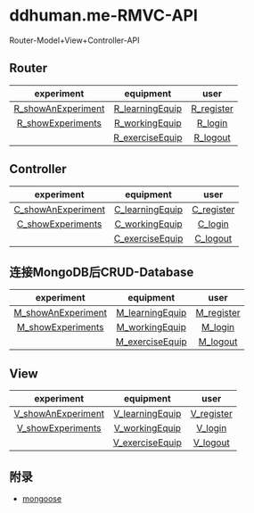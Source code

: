 # ddhuman.me-RMVC-API
Router-Model+View+Controller-API

## **Router**

|experiment|equipment|  user  |
|:-------:|:-------:|:-------:|
|[R_showAnExperiment]|[R_learningEquip]|[R_register]|
|[R_showExperiments]|[R_workingEquip]|[R_login]|
|                   |[R_exerciseEquip]|[R_logout]|

[R_showAnExperiment]: /chapters/Router/showAnExperiment.md
[R_showExperiments]: /chapters/Router/showExperiments.md

[R_learningEquip]: /chapters/Router/learningEquip.md
[R_workingEquip]: /chapters/Router/workingEquip.md
[R_exerciseEquip]: /chapters/Router/exerciseEquip.md

[R_register]: /chapters/Router/register.md
[R_login]: /chapters/Router/login.md
[R_logout]: /chapters/Router/logout.md

## **Controller**

|experiment|equipment|  user  |
|:-------:|:-------:|:-------:|
|[C_showAnExperiment]|[C_learningEquip]|[C_register]|
|[C_showExperiments]|[C_workingEquip]|[C_login]|
|                   |[C_exerciseEquip]|[C_logout]|

[C_showAnExperiment]: /chapters/Ctroller/showAnExperiment.md
[C_showExperiments]: /chapters/Ctroller/showExperiments.md

[C_learningEquip]: /chapters/Ctroller/learningEquip.md
[C_workingEquip]: /chapters/Ctroller/workingEquip.md
[C_exerciseEquip]: /chapters/Ctroller/exerciseEquip.md

[C_register]: /chapters/Ctroller/register.md
[C_login]: /chapters/Ctroller/login.md
[C_logout]: /chapters/Ctroller/logout.md

## **连接MongoDB**后CRUD-Database

|experiment|equipment|  user  |
|:-------:|:-------:|:-------:|
|[M_showAnExperiment]|[M_learningEquip]|[M_register]|
|[M_showExperiments]|[M_workingEquip]|[M_login]|
|                   |[M_exerciseEquip]|[M_logout]|

[M_showAnExperiment]: /chapters/Model/showAnExperiment.md
[M_showExperiments]: /chapters/Model/showExperiments.md

[M_learningEquip]: /chapters/Model/learningEquip.md
[M_workingEquip]: /chapters/Model/workingEquip.md
[M_exerciseEquip]: /chapters/Model/exerciseEquip.md

[M_register]: /chapters/Model/register.md
[M_login]: /chapters/Model/login.md
[M_logout]: /chapters/Model/logout.md

## **View**

|experiment|equipment|  user  |
|:-------:|:-------:|:-------:|
|[V_showAnExperiment]|[V_learningEquip]|[V_register]|
|[V_showExperiments]|[V_workingEquip]|[V_login]|
|                   |[V_exerciseEquip]|[V_logout]|

[V_showAnExperiment]: /chapters/View/showAnExperiment.md
[V_showExperiments]: /chapters/View/showExperiments.md

[V_learningEquip]: /chapters/View/learningEquip.md
[V_workingEquip]: /chapters/View/workingEquip.md
[V_exerciseEquip]: /chapters/View/exerciseEquip.md

[V_register]: /chapters/View/register.md
[V_login]: /chapters/View/login.md
[V_logout]: /chapters/View/logout.md

## 附录

  - [mongoose](/chapters/附录/mongoose.md)



